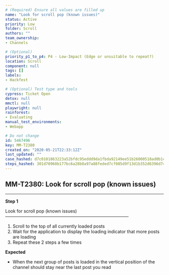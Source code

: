 ```yaml
---
# (Required) Ensure all values are filled up
name: "Look for scroll pop (known issues)"
status: Active
priority: Low
folder: Scroll
authors: ""
team_ownership: 
- Channels

# (Optional)
priority_p1_to_p4: P4 - Low-Impact (Edge or unsuitable to repeat?)
location: Scroll
component: null
tags: []
labels: 
- Hackfest

# (Optional) Test type and tools
cypress: Ticket Open
detox: null
mmctl: null
playwright: null
rainforest: 
- Evaluating
manual_test_environments: 
- Webapp

# Do not change
id: 5467496
key: MM-T2380
created_on: "2020-05-21T22:33:12Z"
last_updated: ""
case_hashed: d7c0101863223a52bfdc95eddd9da1fbda92149ee51b26000518ad0b1c0ac56e35c0371b599722fb47a3a3f72fae26c3
steps_hashed: 301d70960b177bc6a28b8a97a88feded7cf085d9f13d1b352d6396d745dad6c8dffa0088696a1d04aa452e240f045f20
---
```


<!-- (Auto-generated) Based on frontmatter's "key" and "name" -->

## MM-T2380: Look for scroll pop (known issues)

---

**Step 1**

Look for scroll pop (known issues)\
————————————————————————————

1. Scroll to the top of all currently loaded posts
2. Wait for the application to display the loading indicator that more posts are loading
3. Repeat these 2 steps a few times

**Expected**

- When the next group of posts is loaded in the vertical position of the channel should stay near the last post you read
